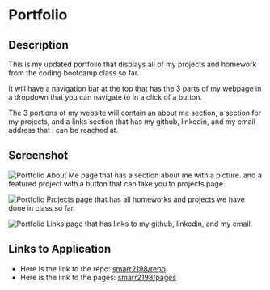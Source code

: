 # Portfolio

## Description

This is my updated portfolio that displays all of my projects and homework from the coding bootcamp class so far.

It will have a navigation bar at the top that has the 3 parts of my webpage in a dropdown that you can navigate to in a click of a button.

The 3 portions of my website will contain an about me section, a section for my projects, and a links section that has my github, linkedin, and my email address that i can be reached at.

## Screenshot

![Portfolio About Me page that has a section about me with a picture. and a featured project with a button that can take you to projects page. ](./assets/img/portfolioAboutMePage.png)

![Portfolio Projects page that has all homeworks and projects we have done in class so far. ](./assets/img/portfolioProjectPage.png)

![Portfolio Links page that has links to my github, linkedin, and my email.](./assets/img/portfolioLinksPage.png)

## Links to Application

- Here is the link to the repo: [smarr2198/repo](https://github.com/smarr2198/portfolio)
- Here is the link to the pages: [smarr2198/pages](https://smarr2198.github.io/portfolio/)
